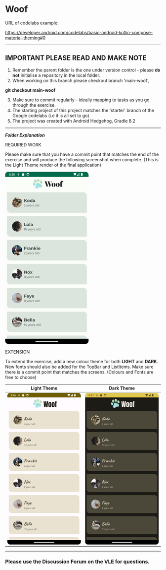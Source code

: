 # Woof

URL of codelabs example:

https://developer.android.com/codelabs/basic-android-kotlin-compose-material-theming#0

---

## IMPORTANT PLEASE READ AND MAKE NOTE

1. Remember the parent folder is the one under version control - please **do not** initialise a repository in the local folder.
2. When working on this branch please checkout branch 'main-woof', 

**git checkout main-woof**

3. Make sure to commit regularly - ideally mapping to tasks as you go through the exercise.
4. The starting project of this project matches the 'starter' branch of the Google codelabs (i.e it is all set to go)
5. The project was created with Android Hedgehog, Gradle 8.2

---
***Folder Explanation***

REQUIRED WORK

Please make sure that you have a commit point that matches the end of the exercise and will produce the following 
screenshot when complete. (This is the Light Theme render of the final application)

![woof screen shot](../images/woof-light-main.png)

EXTENSION

To extend the exercise, add a new colour theme for both **LIGHT** and **DARK**. New fonts should also be added for the 
TopBar and ListItems. Make sure there is a commit point that matches the screens. (Colours and Fonts are free to choose)


|               **Light Theme**                |               **Dark Theme**               |
|:--------------------------------------------:|:------------------------------------------:|
| ![light theme](../images/woof-light-ext.png) | ![dark theme](../images/woof-dark-ext.png) |



---
### Please use the Discussion Forum on the VLE for questions. ###


